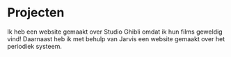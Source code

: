# Projecten
Ik heb een website gemaakt over Studio Ghibli omdat ik hun films geweldig vind! 
Daarnaast heb ik met behulp van Jarvis een website gemaakt over het periodiek systeem.

